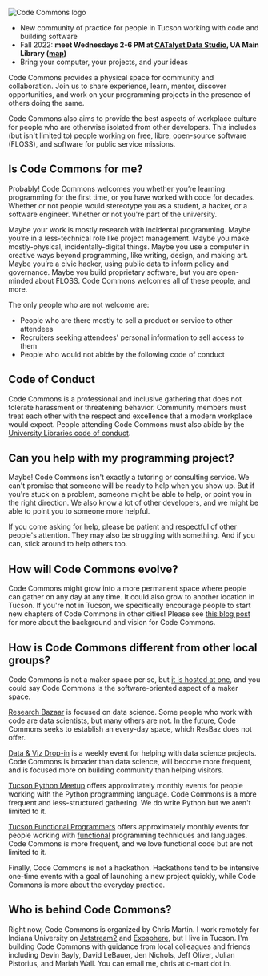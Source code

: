 ![Code Commons logo](img/logo.png)

- New community of practice for people in Tucson working with code and building software
- Fall 2022: **meet Wednesdays 2-6 PM at [CATalyst Data Studio](https://libguides.library.arizona.edu/catalyst-data), UA Main Library ([map](https://www.openstreetmap.org/?mlat=32.23103&mlon=-110.94897#map=19/32.23103/-110.94897))**
- Bring your computer, your projects, and your ideas

Code Commons provides a physical space for community and collaboration. Join us to share experience, learn, mentor, discover opportunities, and work on your programming projects in the presence of others doing the same.

Code Commons also aims to provide the best aspects of workplace culture for people who are otherwise isolated from other developers. This includes (but isn't limited to) people working on free, libre, open-source software (FLOSS), and software for public service missions.

## Is Code Commons for me?

Probably! Code Commons welcomes you whether you’re learning programming for the first time, or you have worked with code for decades. Whether or not people would stereotype you as a student, a hacker, or a software engineer. Whether or not you're part of the university.

Maybe your work is mostly research with incidental programming. Maybe you’re in a less-technical role like project management. Maybe you make mostly-physical, incidentally-digital things. Maybe you use a computer in creative ways beyond programming, like writing, design, and making art. Maybe you’re a civic hacker, using public data to inform policy and governance. Maybe you build proprietary software, but you are open-minded about FLOSS. Code Commons welcomes all of these people, and more.

The only people who are not welcome are:

- People who are there mostly to sell a product or service to other attendees
- Recruiters seeking attendees' personal information to sell access to them
- People who would not abide by the following code of conduct

## Code of Conduct

Code Commons is a professional and inclusive gathering that does not tolerate harassment or threatening behavior. Community members must treat each other with the respect and excellence that a modern workplace would expect. People attending Code Commons must also abide by the [University Libraries code of conduct](https://new.library.arizona.edu/policies/code-of-conduct).

## Can you help with my programming project?

Maybe! Code Commons isn't exactly a tutoring or consulting service. We can't promise that someone will be ready to help when you show up. But if you're stuck on a problem, someone might be able to help, or point you in the right direction. We also know a lot of other developers, and we might be able to point you to someone more helpful.

If you come asking for help, please be patient and respectful of other people's attention. They may also be struggling with something. And if you can, stick around to help others too.

## How will Code Commons evolve?

Code Commons might grow into a more permanent space where people can gather on any day at any time. It could also grow to another location in Tucson. If you're not in Tucson, we specifically encourage people to start new chapters of Code Commons in other cities! Please see [this blog post](https://cmart.blog/code-commons) for more about the background and vision for Code Commons.

## How is Code Commons different from other local groups?

Code Commons is not a maker space per se, but [it is hosted at one](https://libguides.library.arizona.edu/catalyst), and you could say Code Commons is the software-oriented aspect of a maker space.

[Research Bazaar](https://researchbazaar.arizona.edu) is focused on data science. Some people who work with code are data scientists, but many others are not. In the future, Code Commons seeks to establish an every-day space, which ResBaz does not offer.

[Data & Viz Drop-in](https://libcal.library.arizona.edu/event/9325842) is a weekly event for helping with data science projects. Code Commons is broader than data science, will become more frequent, and is focused more on building community than helping visitors.

[Tucson Python Meetup](https://www.meetup.com/Tucson-Python-Meetup) offers approximately monthly events for people working with the Python programming language. Code Commons is a more frequent and less-structured gathering. We 
do write Python but we aren't limited to it.

[Tucson Functional Programmers](https://www.meetup.com/Tucson-Functional-Programmers) offers approximately monthly events for people working with [functional](https://en.wikipedia.org/wiki/Functional_programming) programming techniques and languages. Code Commons is more frequent, and we love functional code but are not limited to it.

Finally, Code Commons is not a hackathon. Hackathons tend to be intensive one-time events with a goal of launching a new project quickly, while Code Commons is more about the everyday practice.

## Who is behind Code Commons?

Right now, Code Commons is organized by Chris Martin. I work remotely for Indiana University on [Jetstream2](https://jetstream-cloud.org) and [Exosphere](https://gitlab.com/exosphere/exosphere), but I live in Tucson. I'm building Code Commons with guidance from local colleagues and friends including Devin Bayly, David LeBauer, Jen Nichols, Jeff Oliver, Julian Pistorius, and Mariah Wall. You can email me, chris at c-mart dot in.